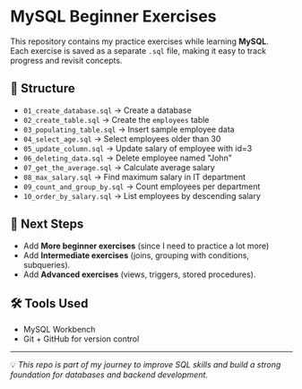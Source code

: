 # MySQL Beginner Exercises  

This repository contains my practice exercises while learning **MySQL**.  
Each exercise is saved as a separate `.sql` file, making it easy to track progress and revisit concepts.  

## 📂 Structure
- `01_create_database.sql` → Create a database  
- `02_create_table.sql` → Create the `employees` table  
- `03_populating_table.sql` → Insert sample employee data  
- `04_select_age.sql` → Select employees older than 30  
- `05_update_column.sql` → Update salary of employee with id=3  
- `06_deleting_data.sql` → Delete employee named "John"  
- `07_get_the_average.sql` → Calculate average salary  
- `08_max_salary.sql` → Find maximum salary in IT department  
- `09_count_and_group_by.sql` → Count employees per department  
- `10_order_by_salary.sql` → List employees by descending salary  

## 🚀 Next Steps
- Add **More beginner exercises** (since I need to practice a lot more)
- Add **Intermediate exercises** (joins, grouping with conditions, subqueries).  
- Add **Advanced exercises** (views, triggers, stored procedures).  

## 🛠️ Tools Used
- MySQL Workbench  
- Git + GitHub for version control  

---

💡 *This repo is part of my journey to improve SQL skills and build a strong foundation for databases and backend development.*
